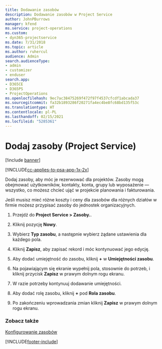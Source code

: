 ```yaml
---
title: Dodawanie zasobów
description: Dodawanie zasobów w Project Service
author: JohnPBurrows
manager: kfend
ms.service: project-operations
ms.custom:
- dyn365-projectservice
ms.date: 7/31/2018
ms.topic: article
ms.author: ruhercul
audience: Admin
search.audienceType:
- admin
- customizer
- enduser
search.app:
- D365CE
- D365PS
- ProjectOperations
ms.openlocfilehash: 9ec7ac38475269f472f97f4537cfcdf1abcada37
ms.sourcegitcommit: fa32b1893286f20271fa4ec4be8fc68bd135f53c
ms.translationtype: HT
ms.contentlocale: pl-PL
ms.lasthandoff: 02/15/2021
ms.locfileid: "5285361"
---
```

# <a name="add-resources-project-service"></a>Dodaj zasoby (Project Service)

[!include [banner](../includes/psa-now-project-operations.md)]

[!INCLUDE[cc-applies-to-psa-app-1x-2x](../includes/cc-applies-to-psa-app-1x-2x.md)]

Dodaj zasoby, aby móc je rezerwować dla projektów. Zasoby mogą obejmować użytkowników, kontakty, konta, grupy lub wyposażenie — wszystko, co możesz chcieć ująć w projekcie planowania i fakturowania.  
  
Jeśli musisz mieć różne koszty i ceny dla zasobów dla różnych działów w firmie możesz przypisać zasoby do jednostek organizacyjnych.  
  
1.  Przejdź do **Project Service > Zasoby.**.  
  
2.  Kliknij pozycję **Nowy**.  
  
3.  Wybierz **Typ zasobu**, a następnie wybierz żądane ustawienia dla każdego pola.  
  
4.  Kliknij **Zapisz**, aby zapisać rekord i móc kontynuować jego edycję.  
  
5.  Aby dodać umiejętność do zasobu, kliknij **+** w **Umiejętności zasobu**.  
  
6.  Na pojawiającym się ekranie wypełnij pola, stosownie do potrzeb, i kliknij przycisk **Zapisz** w prawym dolnym rogu ekranu.  
  
7.  W razie potrzeby kontynuuj dodawanie umiejętności.  
  
8.  Aby dodać rolę zasobu, kliknij **+** pod **Rola zasobu**.  
  
9. Po zakończeniu wprowadzania zmian kliknij **Zapisz** w prawym dolnym rogu ekranu.  
  
### <a name="see-also"></a>Zobacz także  
 [Konfigurowanie zasobów](../psa/set-up-resources.md)


[!INCLUDE[footer-include](../includes/footer-banner.md)]